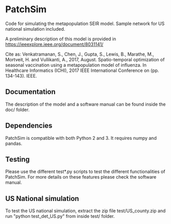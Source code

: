 # PatchSim
Code for simulating the metapopulation SEIR model. Sample network for US national simulation included. 

A preliminary description of this model is provided in 
https://ieeexplore.ieee.org/document/8031141/

Cite as: Venkatramanan, S., Chen, J., Gupta, S., Lewis, B., Marathe, M., Mortveit, H. and Vullikanti, A., 2017, August. 
Spatio-temporal optimization of seasonal vaccination using a metapopulation model of influenza. In Healthcare Informatics (ICHI), 2017 IEEE International Conference on (pp. 134-143). IEEE.

## Documentation

The description of the model and a software manual can be found inside the doc/ folder. 

## Dependencies

PatchSim is compatible with both Python 2 and 3. It requires numpy and pandas. 


## Testing

Please use the different test*.py scripts to test the different functionalities of PatchSim. For more details on these features please check the software manual.


## US National simulation

To test the US national simulation, extract the zip file test/US_county.zip and run "python test_det_US.py" from inside test/ folder. 
